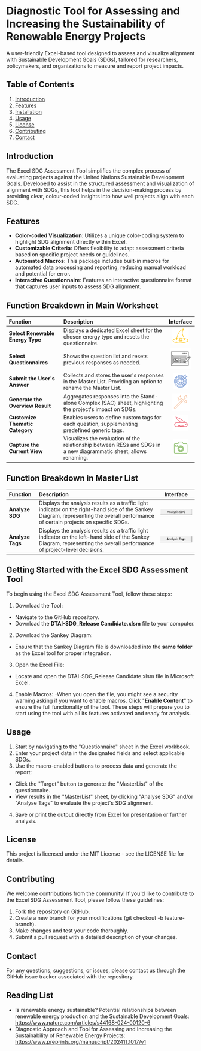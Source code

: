 # Diagnostic Tool for Assessing and Increasing the Sustainability of Renewable Energy Projects
A user-friendly Excel-based tool designed to assess and visualize alignment with Sustainable Development Goals (SDGs), tailored for researchers, policymakers, and organizations to measure and report project impacts.

## Table of Contents
1. [Introduction](#introduction)
2. [Features](#features)
3. [Installation](#installation)
4. [Usage](#usage)
5. [License](#license)
6. [Contributing](#contributing)
7. [Contact](#contact)

## Introduction
The Excel SDG Assessment Tool simplifies the complex process of evaluating projects against the United Nations Sustainable Development Goals. Developed to assist in the structured assessment and visualization of alignment with SDGs, this tool helps in the decision-making process by providing clear, colour-coded insights into how well projects align with each SDG.

## Features
- **Color-coded Visualization**: Utilizes a unique color-coding system to highlight SDG alignment directly within Excel.
- **Customizable Criteria**: Offers flexibility to adapt assessment criteria based on specific project needs or guidelines.
- **Automated Macros**: This package includes built-in macros for automated data processing and reporting, reducing manual workload and potential for error.
- **Interactive Questionnaire**: Features an interactive questionnaire format that captures user inputs to assess SDG alignment.

## Function Breakdown in Main Worksheet
| Function                              | Description                                                                                                          | Interface               |
|:---------------------------------------------|:---------------------------------------------------------------------------------------------------------------------|:-----------------------:|
| **Select Renewable Energy Type**      | Displays a dedicated Excel sheet for the chosen energy type and resets the questionnaire.                             | ![Logo](images/Logo_1.png)       |
| **Select Questionnaires**             | Shows the question list and resets previous responses as needed.                                                     | ![Logo](images/Logo_2.png)      |
| **Submit the User's Answer**          | Collects and stores the user's responses in the Master List. Providing an option to rename the Master List.           | ![Logo](images/Logo_3.png)      |
| **Generate the Overview Result**      | Aggregates responses into the Stand-alone Complex (SAC) sheet, highlighting the project's impact on SDGs.           | ![Logo](images/Logo_4.png)   |
| **Customize Thematic Category**       | Enables users to define custom tags for each question, supplementing predefined generic tags.                        | ![Logo](images/Logo_5.png)     |
| **Capture the Current View**          | Visualizes the evaluation of the relationship between RESs and SDGs in a new diagrammatic sheet; allows renaming.    | ![Logo](images/Logo_6.png)      |

## Function Breakdown in Master List
| Function           | Description                                                                                                                  | Interface             |
|:-------------------|:-----------------------------------------------------------------------------------------------------------------------------|:---------------------:|
| **Analyze SDG**    | Displays the analysis results as a traffic light indicator on the right-hand side of the Sankey Diagram, representing the overall performance of certain projects on specific SDGs. | ![Logo](images/Logo_7.png)   |
| **Analyze Tags**   | Displays the analysis results as a traffic light indicator on the left-hand side of the Sankey Diagram, representing the overall performance of project-level decisions. | ![Logo](images/Logo_8.png)

## Getting Started with the Excel SDG Assessment Tool
To begin using the Excel SDG Assessment Tool, follow these steps:
1. Download the Tool:
- Navigate to the GitHub repository.
- Download the **DTAI-SDG_Release Candidate.xlsm** file to your computer.
2. Download the Sankey Diagram:
- Ensure that the Sankey Diagram file is downloaded into the **same folder** as the Excel tool for proper integration.
3. Open the Excel File:
- Locate and open the DTAI-SDG_Release Candidate.xlsm file in Microsoft Excel.
4. Enable Macros:
-When you open the file, you might see a security warning asking if you want to enable macros. Click "**Enable Content**" to ensure the full functionality of the tool.
These steps will prepare you to start using the tool with all its features activated and ready for analysis.

## Usage 
1. Start by navigating to the "Questionnaire" sheet in the Excel workbook.
2. Enter your project data in the designated fields and select applicable SDGs.
3. Use the macro-enabled buttons to process data and generate the report:
 - Click the "Target" button to generate the "MasterList" of the questionnaire.
 - View results in the "MasterList" sheet, by clicking "Analyse SDG" and/or "Analyse Tags" to evaluate the project's SDG alignment.
4. Save or print the output directly from Excel for presentation or further analysis.

## License
This project is licensed under the MIT License - see the LICENSE file for details.

## Contributing
We welcome contributions from the community! If you'd like to contribute to the Excel SDG Assessment Tool, please follow these guidelines:

1. Fork the repository on GitHub.
2. Create a new branch for your modifications (git checkout -b feature-branch).
3. Make changes and test your code thoroughly.
4. Submit a pull request with a detailed description of your changes.

## Contact
For any questions, suggestions, or issues, please contact us through the GitHub issue tracker associated with the repository.

## Reading List
- Is renewable energy sustainable? Potential relationships between renewable energy production and the Sustainable Development Goals: https://www.nature.com/articles/s44168-024-00120-6
- Diagnostic Approach and Tool for Assessing and Increasing the Sustainability of Renewable Energy Projects: https://www.preprints.org/manuscript/202411.1017/v1
